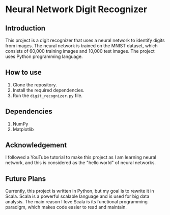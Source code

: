 # Neural Network Digit Recognizer

## Introduction
This project is a digit recognizer that uses a neural network to identify digits from images. The neural network is trained on the MNIST dataset, which consists of 60,000 training images and 10,000 test images. The project uses Python programming language.

## How to use
1. Clone the repository.
2. Install the required dependencies.
3. Run the `digit_recognizer.py` file.

## Dependencies
1. NumPy
2. Matplotlib

## Acknowledgement
I followed a YouTube tutorial to make this project as I am learning neural network, and this is considered as the "hello world" of neural networks.

## Future Plans
Currently, this project is written in Python, but my goal is to rewrite it in Scala. Scala is a powerful scalable language and is used for big data analysis. The main reason I love Scala is its functional programming paradigm, which makes code easier to read and maintain.
